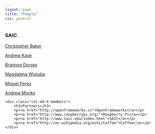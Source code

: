 ```yaml
---
layout: page
title: "People"
css: general
---
```


<div class="row">
	<div class="col-md-6 members">
		<h3>SAIC</h3>
		<p><a href="http://christopherbaker.net/">Christopher Baker</a></p>
		<p><a href="http://notandrewkaye.com">Andrew Kaye</a></p>
		<p><a href="http://brannondorsey.com">Brannon Dorsey</a></p>
		<p><a href="http://magdalenawistuba.com/">Magdalena Wistuba</a></p>
		<p><a href="http://www.lvaqi.org/">Miguel Perez</a></p>
		<p><a href="http://monks.co/">Andrew Monks</a></p>
	</div>

	<div class="col-md-6 members">
		<h3>Partners</h3>
		<p><a href="http://openframeworks.cc">OpenFrameworks</a></p>
		<p><a href="http://www.raspberrypi.org/">Raspberry Pi</a></p>
		<p><a href="http://www.saic.edu/index.html">SAIC</a></p>
		<p><a href="http://en.wikipedia.org/wiki/Coffee">Coffee</a></p>
	</div>
</div>